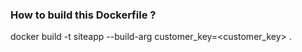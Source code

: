 ### How to build this **Dockerfile** ?

docker build  -t siteapp --build-arg customer_key=<customer_key> .                                                        
